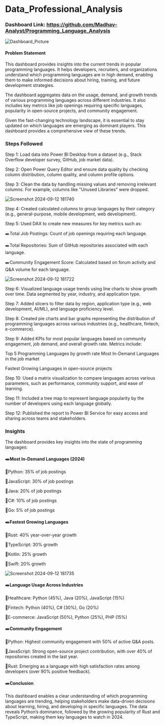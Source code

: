 
# Data_Professional_Analysis

### Dashboard Link: https://github.com/Madhav-Analyst/Programming_Language_Analysis

![Dashboard_Picture](https://github.com/user-attachments/assets/7ba8ba3b-7fff-46c3-b420-6e3a3b258176)

#### Problem Statement
This dashboard provides insights into the current trends in popular programming languages. It helps developers, recruiters, and organizations understand which programming languages are in high demand, enabling them to make informed decisions about hiring, training, and future development strategies.

The dashboard aggregates data on the usage, demand, and growth trends of various programming languages across different industries. It also includes key metrics like job openings requiring specific languages, popularity in open-source projects, and community engagement.

Given the fast-changing technology landscape, it is essential to stay updated on which languages are emerging as dominant players. This dashboard provides a comprehensive view of these trends.

### Steps Followed
Step 1: Load data into Power BI Desktop from a dataset (e.g., Stack Overflow developer survey, GitHub, job market data).

Step 2: Open Power Query Editor and ensure data quality by checking column distribution, column quality, and column profile options.

Step 3: Clean the data by handling missing values and removing irrelevant columns. For example, columns like "Unused Libraries" were dropped.

![Screenshot 2024-09-12 181740](https://github.com/user-attachments/assets/0987efc1-5e53-4dc5-ba38-d6c68904bb6d)


Step 4: Created calculated columns to group languages by their category (e.g., general-purpose, mobile development, web development).

Step 5: Used DAX to create new measures for key metrics such as:

✒️Total Job Postings: Count of job openings requiring each language.

✒️Total Repositories: Sum of GitHub repositories associated with each language.

✒️Community Engagement Score: Calculated based on forum activity and Q&A volume for each language.

![Screenshot 2024-09-12 181722](https://github.com/user-attachments/assets/bf08e662-ad40-46cd-944f-0718156c60b4)

Step 6: Visualized language usage trends using line charts to show growth over time. Data segmented by year, industry, and application type.

Step 7: Added slicers to filter data by region, application type (e.g., web development, AI/ML), and language proficiency level.

Step 8: Created pie charts and bar graphs representing the distribution of programming languages across various industries (e.g., healthcare, fintech, e-commerce).

Step 9: Added KPIs for most popular languages based on community engagement, job demand, and overall growth rate. Metrics include:

Top 5 Programming Languages by growth rate
Most In-Demand Languages in the job market

Fastest Growing Languages in open-source projects

Step 10: Used a matrix visualization to compare languages across various parameters, such as performance, community support, and ease of learning.

Step 11: Included a tree map to represent language popularity by the number of developers using each language globally.

Step 12: Published the report to Power BI Service for easy access and sharing across teams and stakeholders.

### Insights
The dashboard provides key insights into the state of programming languages:

#### ✒️Most In-Demand Languages (2024)
📍Python: 35% of job postings

📍JavaScript: 30% of job postings

📍Java: 20% of job postings

📍C#: 10% of job postings

📍Go: 5% of job postings

#### ✒️Fastest Growing Languages

📍Rust: 40% year-over-year growth

📍TypeScript: 30% growth

📍Kotlin: 25% growth

📍Swift: 20% growth

![Screenshot 2024-09-12 181735](https://github.com/user-attachments/assets/db2b985b-0ccf-42be-8d88-8b1029170091)


#### ✒️Language Usage Across Industries

📍Healthcare: Python (45%), Java (20%), JavaScript (15%)

📍Fintech: Python (40%), C# (30%), Go (20%)

📍E-commerce: JavaScript (50%), Python (25%), PHP (15%)
#### ✒️Community Engagement
📍Python: Highest community engagement with 50% of active Q&A posts.

📍JavaScript: Strong open-source project contribution, with over 40% of repositories created in the last year.

📍Rust: Emerging as a language with high satisfaction rates among developers (over 90% positive feedback).

#### ✒️Conclusion
This dashboard enables a clear understanding of which programming languages are trending, helping stakeholders make data-driven decisions about learning, hiring, and developing in specific languages. The data reveals Python’s dominance, followed by the growing popularity of Rust and TypeScript, making them key languages to watch in 2024.
